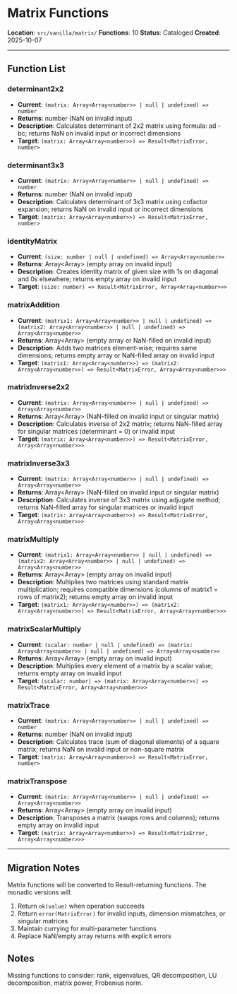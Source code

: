# Matrix Functions

**Location**: `src/vanilla/matrix/`
**Functions**: 10
**Status**: Cataloged
**Created**: 2025-10-07

---

## Function List

### determinant2x2
- **Current**: `(matrix: Array<Array<number>> | null | undefined) => number`
- **Returns**: number (NaN on invalid input)
- **Description**: Calculates determinant of 2x2 matrix using formula: ad - bc; returns NaN on invalid input or incorrect dimensions
- **Target**: `(matrix: Array<Array<number>>) => Result<MatrixError, number>`

### determinant3x3
- **Current**: `(matrix: Array<Array<number>> | null | undefined) => number`
- **Returns**: number (NaN on invalid input)
- **Description**: Calculates determinant of 3x3 matrix using cofactor expansion; returns NaN on invalid input or incorrect dimensions
- **Target**: `(matrix: Array<Array<number>>) => Result<MatrixError, number>`

### identityMatrix
- **Current**: `(size: number | null | undefined) => Array<Array<number>>`
- **Returns**: Array<Array<number>> (empty array on invalid input)
- **Description**: Creates identity matrix of given size with 1s on diagonal and 0s elsewhere; returns empty array on invalid input
- **Target**: `(size: number) => Result<MatrixError, Array<Array<number>>>`

### matrixAddition
- **Current**: `(matrix1: Array<Array<number>> | null | undefined) => (matrix2: Array<Array<number>> | null | undefined) => Array<Array<number>>`
- **Returns**: Array<Array<number>> (empty array or NaN-filled on invalid input)
- **Description**: Adds two matrices element-wise; requires same dimensions; returns empty array or NaN-filled array on invalid input
- **Target**: `(matrix1: Array<Array<number>>) => (matrix2: Array<Array<number>>) => Result<MatrixError, Array<Array<number>>>`

### matrixInverse2x2
- **Current**: `(matrix: Array<Array<number>> | null | undefined) => Array<Array<number>>`
- **Returns**: Array<Array<number>> (NaN-filled on invalid input or singular matrix)
- **Description**: Calculates inverse of 2x2 matrix; returns NaN-filled array for singular matrices (determinant = 0) or invalid input
- **Target**: `(matrix: Array<Array<number>>) => Result<MatrixError, Array<Array<number>>>`

### matrixInverse3x3
- **Current**: `(matrix: Array<Array<number>> | null | undefined) => Array<Array<number>>`
- **Returns**: Array<Array<number>> (NaN-filled on invalid input or singular matrix)
- **Description**: Calculates inverse of 3x3 matrix using adjugate method; returns NaN-filled array for singular matrices or invalid input
- **Target**: `(matrix: Array<Array<number>>) => Result<MatrixError, Array<Array<number>>>`

### matrixMultiply
- **Current**: `(matrix1: Array<Array<number>> | null | undefined) => (matrix2: Array<Array<number>> | null | undefined) => Array<Array<number>>`
- **Returns**: Array<Array<number>> (empty array on invalid input)
- **Description**: Multiplies two matrices using standard matrix multiplication; requires compatible dimensions (columns of matrix1 = rows of matrix2); returns empty array on invalid input
- **Target**: `(matrix1: Array<Array<number>>) => (matrix2: Array<Array<number>>) => Result<MatrixError, Array<Array<number>>>`

### matrixScalarMultiply
- **Current**: `(scalar: number | null | undefined) => (matrix: Array<Array<number>> | null | undefined) => Array<Array<number>>`
- **Returns**: Array<Array<number>> (empty array on invalid input)
- **Description**: Multiplies every element of a matrix by a scalar value; returns empty array on invalid input
- **Target**: `(scalar: number) => (matrix: Array<Array<number>>) => Result<MatrixError, Array<Array<number>>>`

### matrixTrace
- **Current**: `(matrix: Array<Array<number>> | null | undefined) => number`
- **Returns**: number (NaN on invalid input)
- **Description**: Calculates trace (sum of diagonal elements) of a square matrix; returns NaN on invalid input or non-square matrix
- **Target**: `(matrix: Array<Array<number>>) => Result<MatrixError, number>`

### matrixTranspose
- **Current**: `(matrix: Array<Array<number>> | null | undefined) => Array<Array<number>>`
- **Returns**: Array<Array<number>> (empty array on invalid input)
- **Description**: Transposes a matrix (swaps rows and columns); returns empty array on invalid input
- **Target**: `(matrix: Array<Array<number>>) => Result<MatrixError, Array<Array<number>>>`

---

## Migration Notes

Matrix functions will be converted to Result-returning functions. The monadic versions will:

1. Return `ok(value)` when operation succeeds
2. Return `error(MatrixError)` for invalid inputs, dimension mismatches, or singular matrices
3. Maintain currying for multi-parameter functions
4. Replace NaN/empty array returns with explicit errors

## Notes

Missing functions to consider: rank, eigenvalues, QR decomposition, LU decomposition, matrix power, Frobenius norm.
